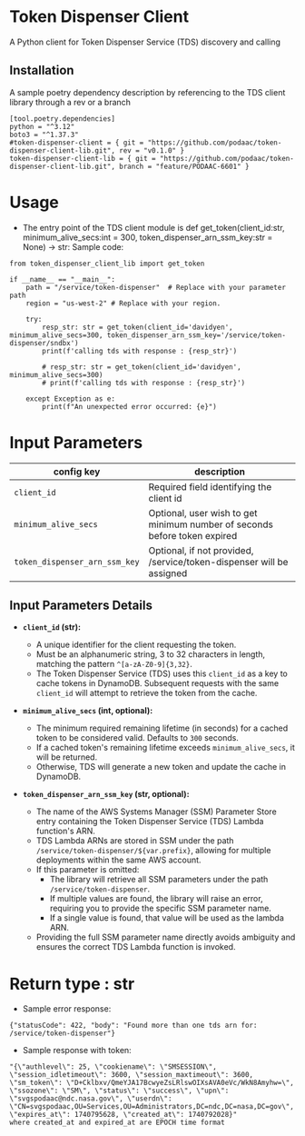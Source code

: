 # Token Dispenser Client

A Python client for Token Dispenser Service (TDS) discovery and calling

## Installation

A sample poetry dependency description by referencing to the TDS client library through a rev or a branch
```aiignore
[tool.poetry.dependencies]
python = "^3.12"
boto3 = "^1.37.3"
#token-dispenser-client = { git = "https://github.com/podaac/token-dispenser-client-lib.git", rev = "v0.1.0" }
token-dispenser-client-lib = { git = "https://github.com/podaac/token-dispenser-client-lib.git", branch = "feature/PODAAC-6601" }
```

# Usage
* The entry point of the TDS client module is 
  def get_token(client_id:str, minimum_alive_secs:int = 300, token_dispenser_arn_ssm_key:str = None) -> str:
Sample code:
```aiignore
from token_dispenser_client_lib import get_token

if __name__ == "__main__":
    path = "/service/token-dispenser"  # Replace with your parameter path
    region = "us-west-2" # Replace with your region.

    try:
        resp_str: str = get_token(client_id='davidyen', minimum_alive_secs=300, token_dispenser_arn_ssm_key='/service/token-dispenser/sndbx')
        print(f'calling tds with response : {resp_str}')

        # resp_str: str = get_token(client_id='davidyen', minimum_alive_secs=300)
        # print(f'calling tds with response : {resp_str}')

    except Exception as e:
        print(f"An unexpected error occurred: {e}")
```
# Input Parameters

| config key                                 | description                                                               |
|--------------------------------------------|---------------------------------------------------------------------------|
| `client_id`                                | Required field identifying the client id                                  |
| `minimum_alive_secs`                       | Optional, user wish to get minimum number of seconds before token expired |
| `token_dispenser_arn_ssm_key`              | Optional, if not provided, /service/token-dispenser will be assigned      |

## Input Parameters Details

* **`client_id` (str):**
    * A unique identifier for the client requesting the token.
    * Must be an alphanumeric string, 3 to 32 characters in length, matching the pattern `^[a-zA-Z0-9]{3,32}`.
    * The Token Dispenser Service (TDS) uses this `client_id` as a key to cache tokens in DynamoDB. Subsequent requests with the same `client_id` will attempt to retrieve the token from the cache.

* **`minimum_alive_secs` (int, optional):**
    * The minimum required remaining lifetime (in seconds) for a cached token to be considered valid. Defaults to `300` seconds.
    * If a cached token's remaining lifetime exceeds `minimum_alive_secs`, it will be returned.
    * Otherwise, TDS will generate a new token and update the cache in DynamoDB.

* **`token_dispenser_arn_ssm_key` (str, optional):**
    * The name of the AWS Systems Manager (SSM) Parameter Store entry containing the Token Dispenser Service (TDS) Lambda function's ARN.
    * TDS Lambda ARNs are stored in SSM under the path `/service/token-dispenser/${var.prefix}`, allowing for multiple deployments within the same AWS account.
    * If this parameter is omitted:
        * The library will retrieve all SSM parameters under the path `/service/token-dispenser`.
        * If multiple values are found, the library will raise an error, requiring you to provide the specific SSM parameter name.
        * If a single value is found, that value will be used as the lambda ARN.
    * Providing the full SSM parameter name directly avoids ambiguity and ensures the correct TDS Lambda function is invoked.

# Return type : str
* Sample error response:
```aiignore
{"statusCode": 422, "body": "Found more than one tds arn for: /service/token-dispenser"}
```

* Sample response with token:
```aiignore
"{\"authlevel\": 25, \"cookiename\": \"SMSESSION\", \"session_idletimeout\": 3600, \"session_maxtimeout\": 3600, \"sm_token\": \"D+Cklbxv/QmeYJA17BcwyeZsLRlswOIXsAVA0eVc/WkN8Amyhw=\", \"ssozone\": \"SM\", \"status\": \"success\", \"upn\": \"svgspodaac@ndc.nasa.gov\", \"userdn\": \"CN=svgspodaac,OU=Services,OU=Administrators,DC=ndc,DC=nasa,DC=gov\", \"expires_at\": 1740795628, \"created_at\": 1740792028}"
where created_at and expired_at are EPOCH time format
```
